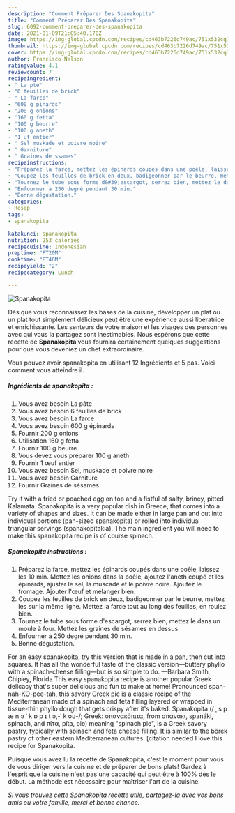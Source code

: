 ```yaml
---
description: "Comment Préparer Des Spanakopita"
title: "Comment Préparer Des Spanakopita"
slug: 6092-comment-preparer-des-spanakopita
date: 2021-01-09T21:05:40.170Z
image: https://img-global.cpcdn.com/recipes/cd463b7226d749ac/751x532cq70/spanakopita-photo-principale-de-la-recette.jpg
thumbnail: https://img-global.cpcdn.com/recipes/cd463b7226d749ac/751x532cq70/spanakopita-photo-principale-de-la-recette.jpg
cover: https://img-global.cpcdn.com/recipes/cd463b7226d749ac/751x532cq70/spanakopita-photo-principale-de-la-recette.jpg
author: Francisco Nelson
ratingvalue: 4.1
reviewcount: 7
recipeingredient:
- " La pte"
- "6 feuilles de brick"
- " La farce"
- "600 g pinards"
- "200 g onions"
- "160 g fetta"
- "100 g beurre"
- "100 g aneth"
- "1 uf entier"
- " Sel muskade et poivre noire"
- " Garniture"
- " Graines de ssames"
recipeinstructions:
- "Préparez la farce, mettez les épinards coupés dans une poêle, laissez les 10 min. Mettez les onions dans la poêle, ajoutez l&#39;aneth coupé et les épinards, ajuster le sel, la muscade et le poivre noire. Ajoutez le fromage. Ajouter l&#39;œuf et mélanger bien."
- "Coupez les feuilles de brick en deux, badigeonner par le beurre, mettez les sur la même ligne. Mettez la farce tout au long des feuilles, en roulez bien."
- "Tournez le tube sous forme d&#39;escargot, serrez bien, mettez le dans un moule à four. Mettez les graines de sésames en dessus."
- "Enfourner à 250 degré pendant 30 min."
- "Bonne dégustation."
categories:
- Resep
tags:
- spanakopita

katakunci: spanakopita 
nutrition: 253 calories
recipecuisine: Indonesian
preptime: "PT20M"
cooktime: "PT46M"
recipeyield: "2"
recipecategory: Lunch

---
```



![Spanakopita](https://img-global.cpcdn.com/recipes/cd463b7226d749ac/751x532cq70/spanakopita-photo-principale-de-la-recette.jpg)

Dès que vous reconnaissez les bases de la cuisine, développer un plat ou un plat tout simplement délicieux peut être une expérience aussi libératrice et enrichissante. Les senteurs de votre maison et les visages des personnes avec qui vous la partagez sont inestimables. Nous espérons que cette recette de <strong> Spanakopita </strong> vous fournira certainement quelques suggestions pour que vous deveniez un chef extraordinaire.

<!--inarticleads1-->

Vous pouvez avoir spanakopita en utilisant 12 Ingrédients et 5 pas. Voici comment vous atteindre il.

##### Ingrédients de spanakopita :

1. Vous avez besoin  La pâte
1. Vous avez besoin 6 feuilles de brick
1. Vous avez besoin  La farce
1. Vous avez besoin 600 g épinards
1. Fournir 200 g onions
1. Utilisation 160 g fetta
1. Fournir 100 g beurre
1. Vous devez vous préparer 100 g aneth
1. Fournir 1 œuf entier
1. Vous avez besoin  Sel, muskade et poivre noire
1. Vous avez besoin  Garniture
1. Fournir  Graines de sésames


Try it with a fried or poached egg on top and a fistful of salty, briney, pitted Kalamata. Spanakopita is a very popular dish in Greece, that comes into a variety of shapes and sizes. It can be made either in large pan and cut into individual portions (pan-sized spanakopita) or rolled into individual triangular servings (spanakopitakia). The main ingredient you will need to make this spanakopita recipe is of course spinach. 

<!--inarticleads2-->

##### Spanakopita instructions :

1. Préparez la farce, mettez les épinards coupés dans une poêle, laissez les 10 min. Mettez les onions dans la poêle, ajoutez l&#39;aneth coupé et les épinards, ajuster le sel, la muscade et le poivre noire. Ajoutez le fromage. Ajouter l&#39;œuf et mélanger bien.
1. Coupez les feuilles de brick en deux, badigeonner par le beurre, mettez les sur la même ligne. Mettez la farce tout au long des feuilles, en roulez bien.
1. Tournez le tube sous forme d&#39;escargot, serrez bien, mettez le dans un moule à four. Mettez les graines de sésames en dessus.
1. Enfourner à 250 degré pendant 30 min.
1. Bonne dégustation.


For an easy spanakopita, try this version that is made in a pan, then cut into squares. It has all the wonderful taste of the classic version—buttery phyllo with a spinach-cheese filling—but is so simple to do. —Barbara Smith, Chipley, Florida This easy spanakopita recipe is another popular Greek delicacy that&#39;s super delicious and fun to make at home! Pronounced spah-nah-KO-pee-tah, this savory Greek pie is a classic recipe of the Mediterranean made of a spinach and feta filling layered or wrapped in tissue-thin phyllo dough that gets crispy after it&#39;s baked. Spanakopita (/ ˌ s p æ n ə ˈ k ɒ p ɪ t ə,-ˈ k oʊ-/; Greek: σπανακόπιτα, from σπανάκι, spanáki, spinach, and πίτα, píta, pie) meaning &#34;spinach pie&#34;, is a Greek savory pastry, typically with spinach and feta cheese filling. It is similar to the börek pastry of other eastern Mediterranean cultures. [citation needed I love this recipe for Spanakopita. 

<!--inarticleads1-->

<p>
Puisque vous avez lu la recette de Spanakopita, c'est le moment pour vous de vous diriger vers la cuisine et de préparer de bons plats! Gardez à l'esprit que la cuisine n'est pas une capacité qui peut être à 100% dès le début. La méthode est nécessaire pour maîtriser l'art de la cuisine.
</p>

<p>
<i>Si vous trouvez cette Spanakopita recette utile, partagez-la avec vos bons amis ou votre famille, merci et bonne chance.</i>
</p>
